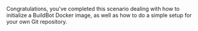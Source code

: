 Congratulations, you've completed this scenario dealing with how to initialize a BuildBot Docker image, as well as how to do a simple setup for your own Git repository.